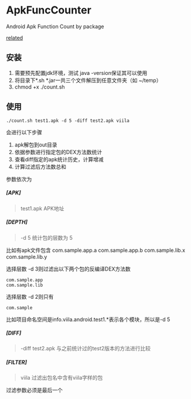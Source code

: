 ApkFuncCounter
==============

Android Apk Function Count by package

[related](https://github.com/viilaismonster/LinearAllocFix)

## 安装 ##

1.  需要预先配置jdk环境，测试 java -version保证其可以使用
2.  将目录下*.sh *.jar一共三个文件解压到任意文件夹（如 ~/temp）
3.  chmod +x ./count.sh

## 使用 ##

    ./count.sh test1.apk -d 5 -diff test2.apk viila

会进行以下步骤

1.  apk解包到out目录
2.  依据参数进行指定包的DEX方法数统计
2.  查看diff指定的apk统计历史，计算增减
3.  计算过滤后方法数总和

参数依次为

##### [APK]

> test1.apk   APK地址

##### [DEPTH]

> -d 5
> 统计包的层数为 5

比如有apk文件包含 
    com.sample.app.a
    com.sample.app.b
    com.sample.lib.x
    com.sample.lib.y

选择层数 -d 3则过滤出以下两个包的反编译DEX方法数

    com.sample.app
    com.sample.lib

选择层数 -d 2则只有

    com.sample

比如项目命名空间是info.viila.android.test1.*表示各个模块，所以是-d 5

##### [DIFF]

> -diff test2.apk
> 与之前统计过的test2版本的方法进行比较

##### [FILTER]

> viila
> 过滤出包名中含有viila字样的包

过滤参数必须是最后一个

